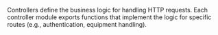 Controllers define the business logic for handling HTTP requests.
Each controller module exports functions that implement the logic for specific routes (e.g., authentication, equipment handling).
